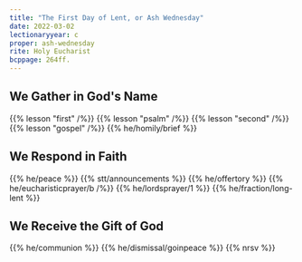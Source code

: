 ```yaml
---
title: "The First Day of Lent, or Ash Wednesday"
date: 2022-03-02
lectionaryyear: c
proper: ash-wednesday
rite: Holy Eucharist
bcppage: 264ff.
---
```


## We Gather in God's Name
{{% lesson "first" /%}}
{{% lesson "psalm" /%}}
{{% lesson "second" /%}}
{{% lesson "gospel" /%}}
{{% he/homily/brief %}}

## We Respond in Faith
{{% he/peace %}}
{{% stt/announcements %}}
{{% he/offertory %}}
{{% he/eucharisticprayer/b /%}}
{{% he/lordsprayer/1 %}}
{{% he/fraction/long-lent %}}

## We Receive the Gift of God
{{% he/communion %}}
{{% he/dismissal/goinpeace %}}
{{% nrsv %}}

